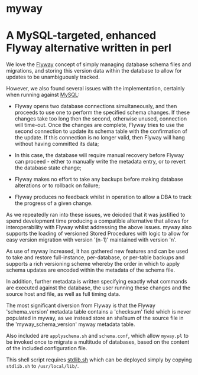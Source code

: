myway
=====

# A MySQL-targeted, enhanced Flyway alternative written in perl

We love the [Flyway](http://flywaydb.org/getstarted/) concept of simply
managing database schema files and migrations, and storing this version data
within the database to allow for updates to be unambiguously tracked.

However, we also found several issues with the implementation, certainly when
running against [MySQL](https://mariadb.org/):

* Flyway opens two database connections simultaneously, and then proceeds to
  use one to perform the specified schema changes.  If these changes take too
  long then the second, otherwise unused, connection will time-out.  Once the
  changes are complete, Flyway tries to use the second connection to update
  its schema table with the confirmation of the update.  If this connection
  is no longer valid, then Flyway will hang without having committed its data;

* In this case, the database will require manual recovery before Flyway can
  proceed - either to manually write the metadata entry, or to revert the
  database state change;

* Flyway makes no effort to take any backups before making database alterations
  or to rollback on failure;

* Flyway produces no feedback whilst in operation to allow a DBA to track the
  progress of a given change.

As we repeatedly ran into these issues, we deicded that it was justified to
spend development time producing a compatible alternative that allows for
interoperability with Flyway whlist addressing the above issues.  myway also
supports the loading of versioned Stored Procedures with logic to allow for
easy version migration with version '(n-1)' maintained with version 'n'.

As use of myway increased, it has gathered new features and can be used to
take and restore full-instance, per-database, or per-table backups and supports
a rich versioning scheme whereby the order in which to apply schema updates are
encoded within the metadata of the schema file.

In addition, further metadata is written specifying exactly what commands are
executed against the database, the user running these changes and the source
host and file, as well as full timing data.

The most significant diversion from Flyway is that the Flyway 'schema_version'
metadata table contains a 'checksum' field which is never populated in myway,
as we instead store an sha1sum of the source file in the 'myway_schema_version'
myway metadata table.

Also included are `applyschema.sh` and `schema.conf`, which allow `myway.pl` to
be invoked once to migrate a multitude of databases, based on the content of
the included configuration file.

This shell script requires [stdlib.sh](https://github.com/srcshelton/stdlib.sh)
which can be deployed simply by copying `stdlib.sh` to `/usr/local/lib/`.
